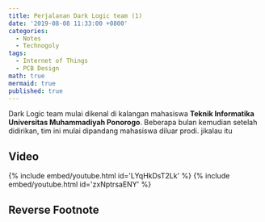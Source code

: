 ```yaml
---
title: Perjalanan Dark Logic team (1)
date: '2019-08-08 11:33:00 +0800'
categories:
  - Notes
  - Technogoly
tags:
  - Internet of Things
  - PCB Design
math: true
mermaid: true
published: true
---
```


Dark Logic team mulai dikenal di kalangan mahasiswa **Teknik Informatika Universitas Muhammadiyah Ponorogo**. Beberapa bulan kemudian setelah didirikan, tim ini mulai dipandang mahasiswa diluar prodi. jikalau itu

## Video

{% include embed/youtube.html id='LYqHkDsT2Lk' %}
{% include embed/youtube.html id='zxNptrsaENY' %}

## Reverse Footnote

[^footnote]: The footnote source
[^fn-nth-2]: The 2nd footnote source
